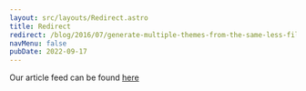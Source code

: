 ```yaml
---
layout: src/layouts/Redirect.astro
title: Redirect
redirect: /blog/2016/07/generate-multiple-themes-from-the-same-less-file/
navMenu: false
pubDate: 2022-09-17
---
```

<div>
Our article feed can be found <a href="/blog/2016/07/generate-multiple-themes-from-the-same-less-file/">here</a>
</div>
